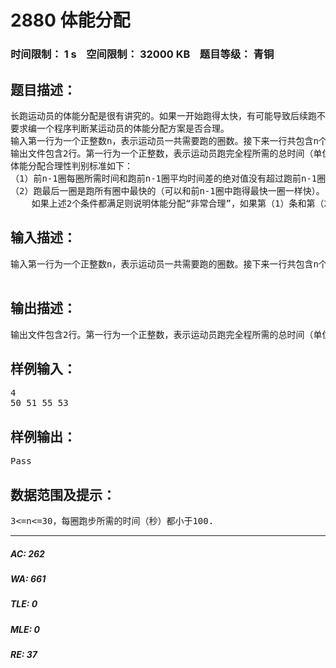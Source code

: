 # 2880 体能分配   
### 时间限制： 1 s&nbsp;&nbsp;&nbsp;&nbsp;空间限制： 32000 KB&nbsp;&nbsp;&nbsp;&nbsp;题目等级： 青铜  
## 题目描述：  

<pre>
长跑运动员的体能分配是很有讲究的。如果一开始跑得太快，有可能导致后续跑不快甚至不能跑到终点；如果一开始跑得太慢就有可能在后续无法追赶别人。大致比较理想的体能分配方案是一开始根据自己的体能情况每圈都匀速跑，然后在最后一圈用尽全力冲刺。
要求编一个程序判断某运动员的体能分配方案是否合理。
输入第一行为一个正整数n，表示运动员一共需要跑的圈数。接下来一行共包含n个正整数，依次表示该运动员跑第一圈、第二圈、第三圈….第n圈各自所需的时间，单位为秒。
输出文件包含2行。第一行为一个正整数，表示运动员跑完全程所需的总时间（单位：秒）。第二行包含一个字符串，表示该运动员体能分配方案的合理程度。如果体能分配非常合理则输出“Good”，如果一般合理则输出“Pass”，如果不合理则输出“Bad”。
体能分配合理性判别标准如下：
（1）前n-1圈每圈所需时间和跑前n-1圈平均时间差的绝对值没有超过跑前n-1圈平均时间的10%（用小数表示就是0.1）；
（2）跑最后一圈是跑所有圈中最快的（可以和前n-1圈中跑得最快一圈一样快）。
    如果上述2个条件都满足则说明体能分配“非常合理”，如果第（1）条和第（2）条中只满足一条则说明体能分配“一般合理”，如果第（1）、（2）条都不满足则说明体能分配“不合理”。
</pre>
  
  
## 输入描述：  

<pre>
输入第一行为一个正整数n，表示运动员一共需要跑的圈数。接下来一行共包含n个正整数，依次表示该运动员跑第一圈、第二圈、第三圈….第n圈各自所需的时间，单位为秒。
 
</pre>
  
  
## 输出描述：  

<pre>
输出文件包含2行。第一行为一个正整数，表示运动员跑完全程所需的总时间（单位：秒）。第二行包含一个字符串，表示该运动员体能分配方案的合理程度。如果体能分配非常合理则输出“Good”，如果一般合理则输出“Pass”，如果不合理则输出“Bad”。
</pre>
  
  
## 样例输入：  

<pre>
4
50 51 55 53
</pre>
  
  
## 样例输出：  

<pre>
Pass
</pre>
  
  
## 数据范围及提示：  

<pre>
3<=n<=30，每圈跑步所需的时间（秒）都小于100.
</pre>
  
  
***  

##### AC: 262  
##### WA: 661  
##### TLE: 0  
##### MLE: 0  
##### RE: 37  
